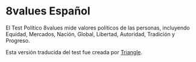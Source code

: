 # 8values Español
El Test Político 8values mide valores políticos de las personas, incluyendo Equidad, Mercados, Nación, Global, Libertad, Autoridad, Tradición y Progreso.

Esta versión traducida del test fue creada por <a href="https://triangle.mx/">Triangle</a>.